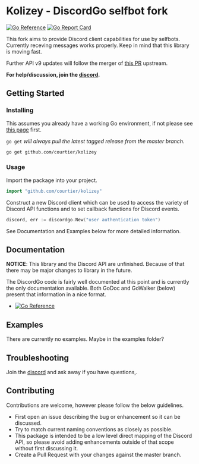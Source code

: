 # Kolizey - DiscordGo selfbot fork

[![Go Reference](https://pkg.go.dev/badge/github.com/courtier/kolizey.svg)](https://pkg.go.dev/github.com/courtier/kolizey) [![Go Report Card](https://goreportcard.com/badge/github.com/courtier/kolizey)](https://goreportcard.com/report/github.com/courtier/kolizey)

This fork aims to provide Discord client capabilities for use by selfbots.
Currently receving messages works properly.
Keep in mind that this library is moving fast.

Further API v9 updates will follow the merger of [this PR](https://github.com/bwmarrin/discordgo/pull/982) upstream.

**For help/discussion, join the [discord](https://discord.gg/tZJxXar7td).**

## Getting Started

### Installing

This assumes you already have a working Go environment, if not please see
[this page](https://golang.org/doc/install) first.

`go get` *will always pull the latest tagged release from the master branch.*

```sh
go get github.com/courtier/kolizey
```

### Usage

Import the package into your project.

```go
import "github.com/courtier/kolizey"
```

Construct a new Discord client which can be used to access the variety of 
Discord API functions and to set callback functions for Discord events.

```go
discord, err := discordgo.New("user authentication token")
```

See Documentation and Examples below for more detailed information.


## Documentation

**NOTICE**: This library and the Discord API are unfinished.
Because of that there may be major changes to library in the future.

The DiscordGo code is fairly well documented at this point and is currently
the only documentation available.  Both GoDoc and GoWalker (below) present
that information in a nice format.

- [![Go Reference](https://pkg.go.dev/badge/github.com/courtier/kolizey.svg)](https://pkg.go.dev/github.com/courtier/kolizey)

## Examples
There are currently no examples. Maybe in the examples folder?

## Troubleshooting
Join the [discord](https://discord.gg/tZJxXar7td) and ask away if you have questions,.

## Contributing
Contributions are welcome, however please follow the below guidelines.

- First open an issue describing the bug or enhancement so it can be
discussed.  
- Try to match current naming conventions as closely as possible.  
- This package is intended to be a low level direct mapping of the Discord API, 
so please avoid adding enhancements outside of that scope without first 
discussing it.
- Create a Pull Request with your changes against the master branch.
